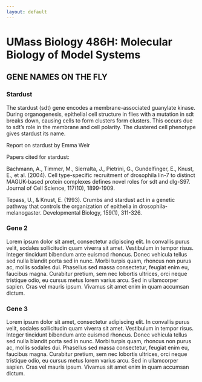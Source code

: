 ```yaml
---
layout: default
---
```



# UMass Biology 486H: Molecular Biology of Model Systems

## GENE NAMES ON THE FLY


### Stardust

The stardust (sdt) gene encodes a membrane-associated guanylate kinase. During organogenesis, epithelial cell structure in flies with a mutation in sdt breaks down, causing cells to form clusters form clusters. This occurs due to sdt’s role in the membrane and cell polarity. The clustered cell phenotype gives stardust its name.


Report on stardust by Emma Weir

Papers cited for stardust:

Bachmann, A., Timmer, M., Sierralta, J., Pietrini, G., Gundelfinger, E., Knust, E., et al. (2004). Cell type-specific recruitment of drosophila lin-7 to distinct MAGUK-based protein complexes defines novel roles for sdt and dlg-S97. Journal of Cell Science, 117(10), 1899-1909.

Tepass, U., & Knust, E. (1993). Crumbs and stardust act in a genetic pathway that controls the organization of epithelia in drosophila-melanogaster. Developmental Biology, 159(1), 311-326.


### Gene 2

Lorem ipsum dolor sit amet, consectetur adipiscing elit. In convallis purus velit, sodales sollicitudin quam viverra sit amet. Vestibulum in tempor risus. Integer tincidunt bibendum ante euismod rhoncus. Donec vehicula tellus sed nulla blandit porta sed in nunc. Morbi turpis quam, rhoncus non purus ac, mollis sodales dui. Phasellus sed massa consectetur, feugiat enim eu, faucibus magna. Curabitur pretium, sem nec lobortis ultrices, orci neque tristique odio, eu cursus metus lorem varius arcu. Sed in ullamcorper sapien. Cras vel mauris ipsum. Vivamus sit amet enim in quam accumsan dictum.

### Gene 3

Lorem ipsum dolor sit amet, consectetur adipiscing elit. In convallis purus velit, sodales sollicitudin quam viverra sit amet. Vestibulum in tempor risus. Integer tincidunt bibendum ante euismod rhoncus. Donec vehicula tellus sed nulla blandit porta sed in nunc. Morbi turpis quam, rhoncus non purus ac, mollis sodales dui. Phasellus sed massa consectetur, feugiat enim eu, faucibus magna. Curabitur pretium, sem nec lobortis ultrices, orci neque tristique odio, eu cursus metus lorem varius arcu. Sed in ullamcorper sapien. Cras vel mauris ipsum. Vivamus sit amet enim in quam accumsan dictum.

